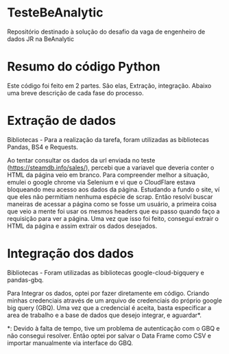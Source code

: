 # TesteBeAnalytic
Repositório destinado à solução do desafio da vaga de engenheiro de dados JR na BeAnalytic

# Resumo do código Python
Este código foi feito em 2 partes. São elas, Extração, integração. Abaixo uma breve descrição de cada fase do processo.


# Extração de dados
Bibliotecas - Para a realização da tarefa, foram utilizadas as bibliotecas Pandas, BS4 e Requests.

Ao tentar consultar os dados da url enviada no teste (https://steamdb.info/sales/), percebi que a variavel que deveria conter o HTML da página veio em branco. Para compreender melhor a situação, emulei o google chrome via Selenium e vi que o CloudFlare estava bloqueando meu acesso aos dados da página. Estudando a fundo o site, ví que eles não permitiam nenhuma espécie de scrap. Então resolví buscar maneiras de acessar a página como se fosse um usuário, a primeira coisa que veio a mente foi usar os mesmos headers que eu passo quando faço a requisição para ver a página. Uma vez que isso foi feito, conseguí extrair o HTML da página e assim extrair os dados desejados.


# Integração dos dados
Bibliotecas - Foram utilizadas as bibliotecas  google-cloud-bigquery e pandas-gbq.

Para Integrar os dados, optei por fazer diretamente em código. Criando minhas credenciais através de um arquivo de credenciais do próprio google big query (GBQ). Uma vez que a credencial é aceita, basta especificar a area de trabalho e a base de dados que desejo integrar, e aguardar*.

*: Devido à falta de tempo, tive um problema de autenticação com o GBQ e não consegui resolver. Então optei por salvar o Data Frame como CSV e importar manualmente via interface do GBQ.

